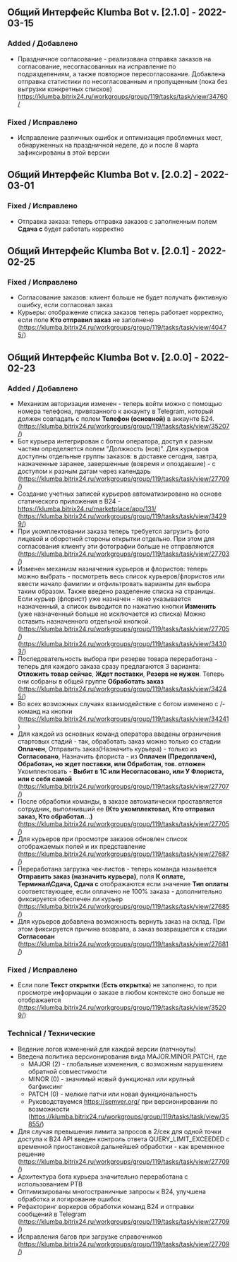 ## Общий Интерфейс Klumba Bot v. [2.1.0] - 2022-03-15
### Added / Добавлено
- Праздничное согласование - реализована отправка заказов на согласование, 
несогласованных на исправление по подразделениям, а также повторное пересогласование. Добавлена отправка статистики 
по несогласованным и пропущенным (пока без выгрузки конкретных списков)
https://klumba.bitrix24.ru/workgroups/group/119/tasks/task/view/34760/
### Fixed / Исправлено
- Исправление различных ошибок и оптимизация проблемных мест, обнаруженных на праздничной неделе, 
до и после 8 марта зафиксированы в этой версии


## Общий Интерфейс Klumba Bot v. [2.0.2] - 2022-03-01
### Fixed / Исправлено
- Отправка заказа: теперь отправка заказов с заполненным полем **Сдача с** будет работать корректно


## Общий Интерфейс Klumba Bot v. [2.0.1] - 2022-02-25
### Fixed / Исправлено
- Согласование заказов: клиент больше не будет получать фиктивную ошибку, если согласовал заказ
- Курьеры: отображение списка заказов теперь работает корректно, если поле **Кто отправил заказ** не заполнено
(https://klumba.bitrix24.ru/workgroups/group/119/tasks/task/view/40475/)

## Общий Интерфейс Klumba Bot v. [2.0.0] - 2022-02-23
### Added / Добавлено
- Механизм авторизации изменен - теперь войти можно с помощью номера телефона, привязанного к аккаунту в Telegram, 
который должен совпадать с полем **Телефон (основной)** в аккаунте Б24.
(https://klumba.bitrix24.ru/workgroups/group/119/tasks/task/view/35207/)
- Бот курьера интегрирован с ботом оператора, доступ к разным частям определяется полем "Должность (нов)".
Для курьеров доступны отдельные группы заказов: в доставке сегодня, завтра, назначенные заранее,
завершенные (вовремя и опоздавшие) - c доступом к разным датам через календарь
(https://klumba.bitrix24.ru/workgroups/group/119/tasks/task/view/27709/)
- Создание учетных записей курьеров автоматизировано на основе статического приложения в B24 - https://klumba.bitrix24.ru/marketplace/app/131/
(https://klumba.bitrix24.ru/workgroups/group/119/tasks/task/view/34299/)
- При укомплектовании заказа теперь требуется загрузить фото лицевой и оборотной стороны открытки отдельно.
При этом для согласования клиенту эти фотографии больше не отправляются
(https://klumba.bitrix24.ru/workgroups/group/119/tasks/task/view/27703/)
- Изменен механизм назначения курьеров и флористов: теперь можно выбрать - 
посмотреть весь список курьеров/флористов или ввести начало фамилии 
и отфильтровать варианты для выбора таким образом. Также введено разделение списка на страницы.
Если курьер (флорист) уже назначен - явно указывается назначенный, а список выводится по нажатию кнопки **Изменить** (уже назначенный больше не исключается из списка)
Можно оставить назначенного отдельной кнопкой.
(https://klumba.bitrix24.ru/workgroups/group/119/tasks/task/view/27705/)
(https://klumba.bitrix24.ru/workgroups/group/119/tasks/task/view/34303/)
- Последовательность выбора при резерве товара переработана - теперь для каждого заказа сразу предлагаются 3 варианта:
**Отложить товар сейчас**, **Ждет поставки**, **Резерв не нужен**. Теперь они собраны в общей группе **Обработать заказ**
(https://klumba.bitrix24.ru/workgroups/group/119/tasks/task/view/34245/)
- Во всех возможных случаях взаимодействие с ботом изменено с /-команд на кнопки
(https://klumba.bitrix24.ru/workgroups/group/119/tasks/task/view/34241)
- Для каждой из основных команд оператора введены ограничения стартовых стадий - так, обработать заказ можно только со стадии **Оплачен**, 
Отправить заказ(Назначить курьера) - только из **Согласовано**,
Назначить флориста - из **Оплачен (Предоплачен), Обработан, но ждет поставки, или Обработан, тов. отложен**
Укомплектовать - **Выбит в 1С или Несогласовано, или У Флориста, или с себя самой**
(https://klumba.bitrix24.ru/workgroups/group/119/tasks/task/view/27707/)
- После обработки команды, в заказе автоматически проставляется сотрудник, выполнивший ее
  **(Кто укомплектовал, Кто отправил заказ, Кто обработал...)**
(https://klumba.bitrix24.ru/workgroups/group/119/tasks/task/view/27705/)
- Для курьеров при просмотре заказов обновлен список отображаемых полей и их представление
(https://klumba.bitrix24.ru/workgroups/group/119/tasks/task/view/27687/)
- Переработана загрузка чек-листов - теперь команда называется **Отправить заказ (назначить курьера)**,
поля **К оплате, Терминал\Сдача, Сдача с** отображаются если значение **Тип оплаты** соответствующее, если оплачено не 100% заказа - дополнительно фиксируется обеспечен ли курьер
(https://klumba.bitrix24.ru/workgroups/group/119/tasks/task/view/27685/)
- Для курьеров добавлена возможность вернуть заказ на склад. При этом фиксируется причина возврата, а заказ возвращается к стадии **Согласован**
(https://klumba.bitrix24.ru/workgroups/group/119/tasks/task/view/27681/)

### Fixed / Исправлено
- Если поле **Текст открытки** (**Есть открытка**) не заполнено, то при просмотре информации о заказе 
в любом контексте оно больше не отображается
(https://klumba.bitrix24.ru/workgroups/group/119/tasks/task/view/35209/)


### Technical / Технические
- Ведение логов изменений для каждой версии (патчноуты)
- Введена политика версионирования вида MAJOR.MINOR.PATCH, где
    - MAJOR (2) - глобальные изменения, с возможным нарушением обратной совместимости
    - MINOR (0) - значимый новый функционал или крупный багфиксинг
    - PATCH (0) - мелкие патчи или новая функциональность
    - Руководствуемся https://semver.org/ при версионировании по возможности
(https://klumba.bitrix24.ru/workgroups/group/119/tasks/task/view/35855/)
- Для случая превышения лимита запросов в 2/сек для одной точки доступа к B24 API 
введен контроль ответа QUERY_LIMIT_EXCEEDED с временной приостановкой дальнейшей обработки - как временное решение 
(https://klumba.bitrix24.ru/workgroups/group/119/tasks/task/view/27709/)
- Архитектура бота курьера значительно переработана с использованием PTB
- Оптимизированы многостраничные запросы к B24, улучшена обработка и логирование ошибок
- Рефакторинг воркеров обработки команд B24 и отправки сообщений в Telegram
(https://klumba.bitrix24.ru/workgroups/group/119/tasks/task/view/27709/)
- Исправления багов при загрузке справочников
(https://klumba.bitrix24.ru/workgroups/group/119/tasks/task/view/27709/)